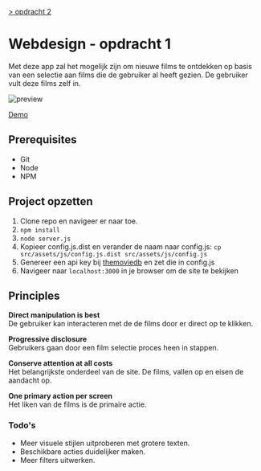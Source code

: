 [> opdracht 2](https://github.com/jelleoverbeek/web-design/tree/elo/master)

# Webdesign - opdracht 1
Met deze app zal het mogelijk zijn om nieuwe films te ontdekken op basis van een selectie aan films die de gebruiker al heeft gezien. De gebruiker vult deze films zelf in. 

![preview](https://d.pr/i/3q2wAR+)

[Demo](https://discover-movies.herokuapp.com/)

## Prerequisites
* Git
* Node
* NPM

## Project opzetten
1. Clone repo en navigeer er naar toe.
2. `npm install`
3. `node server.js`
4. Kopieer config.js.dist en verander de naam naar config.js: `cp src/assets/js/config.js.dist src/assets/js/config.js`
5. Genereer een api key bij [themoviedb](https://www.themoviedb.org/documentation/api) en zet die in config.js
4. Navigeer naar `localhost:3000` in je browser om de site te bekijken

## Principles
**Direct manipulation is best**  
De gebruiker kan interacteren met de de films door er direct op te klikken.

**Progressive disclosure**  
Gebruikers gaan door een film selectie proces heen in stappen.

**Conserve attention at all costs**  
Het belangrijkste onderdeel van de site. De films, vallen op en eisen de aandacht op.

**One primary action per screen**  
Het liken van de films is de primaire actie.

### Todo's
- Meer visuele stijlen uitproberen met grotere texten.
- Beschikbare acties duidelijker maken.
- Meer filters uitwerken.